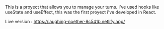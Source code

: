 This is a proyect that allows you to manage your turns. I've used hooks like useState and useEffect, this was the first proyect i've developed in React.

Live version : https://laughing-noether-8c541b.netlify.app/
